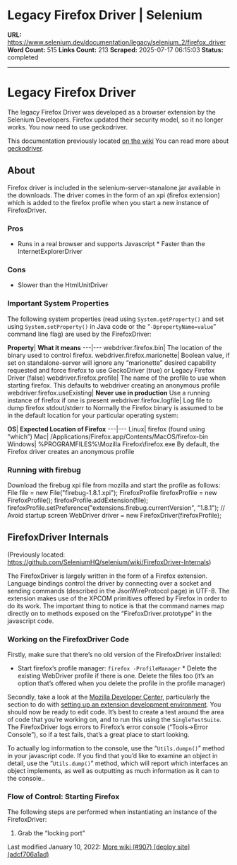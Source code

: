 # Legacy Firefox Driver | Selenium

**URL:** https://www.selenium.dev/documentation/legacy/selenium_2/firefox_driver
**Word Count:** 515
**Links Count:** 213
**Scraped:** 2025-07-17 06:15:03
**Status:** completed

---

# Legacy Firefox Driver

The legacy Firefox Driver was developed as a browser extension by the Selenium Developers. Firefox updated their security model, so it no longer works. You now need to use geckodriver.

This documentation previously located [on the wiki](https://github.com/SeleniumHQ/selenium/wiki/FirefoxDriver)   You can read more about [geckodriver](https://firefox-source-docs.mozilla.org/testing/geckodriver/).

## About

Firefox driver is included in the selenium-server-stanalone.jar available in the downloads. The driver comes in the form of an xpi \(firefox extension\) which is added to the firefox profile when you start a new instance of FirefoxDriver.

### Pros

  * Runs in a real browser and supports Javascript   * Faster than the InternetExplorerDriver

### Cons

  * Slower than the HtmlUnitDriver

### Important System Properties

The following system properties \(read using `System.getProperty()` and set using `System.setProperty()` in Java code or the “`-DpropertyName=value`” command line flag\) are used by the FirefoxDriver:

**Property**| **What it means**   ---|---   webdriver.firefox.bin| The location of the binary used to control firefox.   webdriver.firefox.marionette| Boolean value, if set on standalone-server will ignore any “marionette” desired capability requested and force firefox to use GeckoDriver \(true\) or Legacy Firefox Driver \(false\)   webdriver.firefox.profile| The name of the profile to use when starting firefox. This defaults to webdriver creating an anonymous profile   webdriver.firefox.useExisting| **Never use in production** Use a running instance of firefox if one is present   webdriver.firefox.logfile| Log file to dump firefox stdout/stderr to      Normally the Firefox binary is assumed to be in the default location for your particular operating system:

**OS**| **Expected Location of Firefox**   ---|---   Linux| firefox \(found using “which”\)   Mac| /Applications/Firefox.app/Contents/MacOS/firefox-bin   Windows| %PROGRAMFILES%\Mozilla Firefox\firefox.exe      By default, the Firefox driver creates an anonymous profile

### Running with firebug

Download the firebug xpi file from mozilla and start the profile as follows:                  File file = new File("firebug-1.8.1.xpi");        FirefoxProfile firefoxProfile = new FirefoxProfile();        firefoxProfile.addExtension(file);        firefoxProfile.setPreference("extensions.firebug.currentVersion", "1.8.1"); // Avoid startup screen             WebDriver driver = new FirefoxDriver(firefoxProfile);     

## FirefoxDriver Internals

\(Previously located: <https://github.com/SeleniumHQ/selenium/wiki/FirefoxDriver-Internals>\)

The FirefoxDriver is largely written in the form of a Firefox extension. Language bindings control the driver by connecting over a socket and sending commands \(described in the JsonWireProtocol page\) in UTF-8. The extension makes use of the XPCOM primitives offered by Firefox in order to do its work. The important thing to notice is that the command names map directly on to methods exposed on the “FirefoxDriver.prototype” in the javascript code.

### Working on the FirefoxDriver Code

Firstly, make sure that there’s no old version of the FirefoxDriver installed:

  * Start firefox’s profile manager: `firefox -ProfileManager`   * Delete the existing WebDriver profile if there is one. Delete the files too \(it’s an option that’s offered when you delete the profile in the profile manager\)

Secondly, take a look at the [Mozilla Developer Center](http://developer.mozilla.org/en/docs/Extensions), particularly the section to do with [setting up an extension development environment](http://developer.mozilla.org/en/docs/Setting_up_extension_development_environment). You should now be ready to edit code. It’s best to create a test around the area of code that you’re working on, and to run this using the `SingleTestSuite`. The FirefoxDriver logs errors to Firefox’s error console \(“Tools->Error Console”\), so if a test fails, that’s a great place to start looking.

To actually log information to the console, use the “`Utils.dumpn()`” method in your javascript code. If you find that you’d like to examine an object in detail, use the “`Utils.dump()`” method, which will report which interfaces an object implements, as well as outputting as much information as it can to the console..

### Flow of Control: Starting Firefox

The following steps are performed when instantiating an instance of the FirefoxDriver:

  1. Grab the “locking port”

Last modified January 10, 2022: [More wiki \(\#907\) \[deploy site\] \(adcf706a1ad\)](https://github.com/SeleniumHQ/seleniumhq.github.io/commit/adcf706a1ad907d028dc57d10201a265972432af)